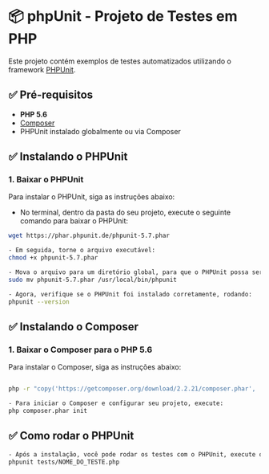 # 📦 phpUnit - Projeto de Testes em PHP

Este projeto contém exemplos de testes automatizados utilizando o framework [PHPUnit](https://phpunit.de/).

## ✅ Pré-requisitos

- **PHP 5.6** 
- [Composer](https://getcomposer.org/)
- PHPUnit instalado globalmente ou via Composer

## ✅ Instalando o PHPUnit

### 1. Baixar o PHPUnit

Para instalar o PHPUnit, siga as instruções abaixo:

- No terminal, dentro da pasta do seu projeto, execute o seguinte comando para baixar o PHPUnit:

```bash
wget https://phar.phpunit.de/phpunit-5.7.phar

- Em seguida, torne o arquivo executável:
chmod +x phpunit-5.7.phar

- Mova o arquivo para um diretório global, para que o PHPUnit possa ser executado de qualquer lugar:
sudo mv phpunit-5.7.phar /usr/local/bin/phpunit

- Agora, verifique se o PHPUnit foi instalado corretamente, rodando:
phpunit --version
```

## ✅ Instalando o Composer

### 1. Baixar o Composer para o PHP 5.6

Para instalar o Composer, siga as instruções abaixo:

```bash

php -r "copy('https://getcomposer.org/download/2.2.21/composer.phar', 'composer.phar');"

- Para iniciar o Composer e configurar seu projeto, execute:
php composer.phar init
```

## ✅ Como rodar o PHPUnit
```bash
- Após a instalação, você pode rodar os testes com o PHPUnit, execute o seguinte comando no terminal:
phpunit tests/NOME_DO_TESTE.php
```




